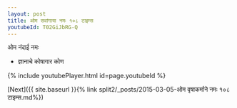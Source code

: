 ```yaml
---
layout: post
title: ओम सवांगाया नमः १०८ टाइम्स
youtubeId: T02GiJbRG-Q
---
```

 
 
 ओम नंदाई नमः  
 
 -  ज्ञानाचे कोषागार कोण 
 
  
 
  
 
 
 
 
 
 


{% include youtubePlayer.html id=page.youtubeId %}
 
[Next]({{ site.baseurl }}{% link  split2/_posts/2015-03-05-ओम वृषाकर्माने नमः १०८ टाइम्स.md%})
 
